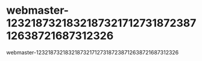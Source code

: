# webmaster-123218732183218732171273187238712638721687312326
webmaster-123218732183218732171273187238712638721687312326
